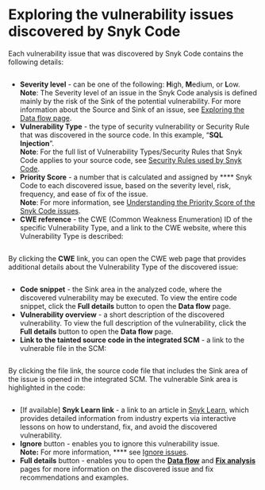 # Exploring the vulnerability issues discovered by Snyk Code

Each vulnerability issue that was discovered by Snyk Code contains the following details:

<figure><img src="../../../../.gitbook/assets/Snyk Code - Results - Issues - diagram.png" alt=""><figcaption></figcaption></figure>

* **Severity level** - can be one of the following: **H**igh, **M**edium, or **L**ow.\
  **Note**: The Severity level of an issue in the Snyk Code analysis is defined mainly by the risk of the Sink of the potential vulnerability. For more information about the Source and Sink of an issue, see [Exploring the Data flow page](https://docs.snyk.io/products/snyk-code/exploring-and-working-with-the-snyk-code-results/exploring-the-vulnerability-issues-discovered-by-snyk-code/exploring-the-data-flow-and-fix-analysis-pages-of-an-issue/exploring-the-data-flow-page).
* **Vulnerability Type** - the type of security vulnerability or Security Rule that was discovered in the source code. In this example, “**SQL Injection**”.\
  **Note**: For the full list of Vulnerability Types/Security Rules that Snyk Code applies to your source code, see [Security Rules used by Snyk Code](https://docs.snyk.io/products/snyk-code/security-rules-used-by-snyk-code).
* **Priority Score** - a number that is calculated and assigned by **** Snyk Code to each discovered issue, based on the severity level, risk, frequency, and ease of fix of the issue.\
  **Note**: For more information, see [Understanding the Priority Score of the Snyk Code issues](https://docs.snyk.io/products/snyk-code/exploring-and-working-with-the-snyk-code-results/understanding-the-priority-score-of-the-snyk-code-issues).
* **CWE reference** - the CWE (Common Weakness Enumeration) ID of the specific Vulnerability Type, and a link to the CWE website, where this Vulnerability Type is described:

<figure><img src="../../../../.gitbook/assets/Snyk Code - Results - Issues - CWE link.png" alt=""><figcaption></figcaption></figure>

By clicking the **CWE** link, you can open the CWE web page that provides additional details about the Vulnerability Type of the discovered issue:

<figure><img src="../../../../.gitbook/assets/Snyk Code - Results - Issues - CWE web page.png" alt=""><figcaption></figcaption></figure>

* **Code snippet** - the Sink area in the analyzed code, where the discovered vulnerability may be executed. To view the entire code snippet, click the **Full details** button to open the **Data flow** page.
* **Vulnerability overview** - a short description of the discovered vulnerability. To view the full description of the vulnerability, click the **Full details** button to open the **Data flow** page.
* **Link to** **the tainted source code in the integrated SCM** - a link to the vulnerable file in the SCM:

<figure><img src="../../../../.gitbook/assets/Snyk Code - Results - Issues - Repo link.png" alt=""><figcaption></figcaption></figure>

By clicking the file link, the source code file that includes the Sink area of the issue is opened in the integrated SCM. The vulnerable Sink area is highlighted in the code:

<figure><img src="../../../../.gitbook/assets/Snyk Code - Results - Issues - Repo link - in SCM.png" alt=""><figcaption></figcaption></figure>

* \[If available] **Snyk Learn link** - a link to an article in [Snyk Learn](https://learn.snyk.io/), which provides detailed information from industry experts via interactive lessons on how to understand, fix, and avoid the discovered vulnerability.
* **Ignore** button - enables you to ignore this vulnerability issue.\
  **Note:** For more information, **** see [Ignore issues](https://docs.snyk.io/features/fixing-and-prioritizing-issues/issue-management/ignore-issues).
* **Full details** button - enables you to open the [**Data flow**](https://docs.snyk.io/products/snyk-code/exploring-and-working-with-the-snyk-code-results/exploring-the-vulnerability-issues-discovered-by-snyk-code/exploring-the-data-flow-and-fix-analysis-pages-of-an-issue/exploring-the-data-flow-page) and [**Fix analysis**](https://docs.snyk.io/products/snyk-code/exploring-and-working-with-the-snyk-code-results/exploring-the-vulnerability-issues-discovered-by-snyk-code/exploring-the-data-flow-and-fix-analysis-pages-of-an-issue/exploring-the-fix-analysis-page) pages for more information on the discovered issue and fix recommendations and examples. &#x20;

&#x20;

&#x20;
